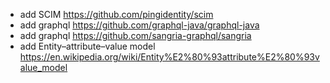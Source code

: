 
* add SCIM https://github.com/pingidentity/scim
* add graphql https://github.com/graphql-java/graphql-java
* add graphql https://github.com/sangria-graphql/sangria
* add Entity–attribute–value model https://en.wikipedia.org/wiki/Entity%E2%80%93attribute%E2%80%93value_model
